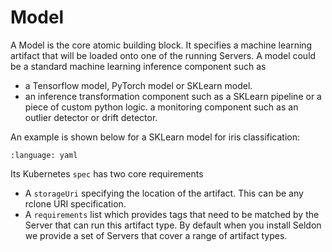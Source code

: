 # Model

A Model is the core atomic building block. It specifies a machine learning artifact that will be loaded onto one of the running Servers. A model could be a standard machine learning inference component such as

 * a Tensorflow model, PyTorch model or SKLearn model.
 * an inference transformation component such as a SKLearn pipeline or a piece of custom python logic.
 a monitoring component such as an outlier detector or drift detector.

An example is shown below for a SKLearn model for iris classification:

```{literalinclude} ../../../../../../samples/models/sklearn-iris-gs.yaml 
:language: yaml
```

Its Kubernetes `spec` has two core requirements

 * A `storageUri` specifying the location of the artifact. This can be any rclone URI specification.
 * A `requirements` list which provides tags that need to be matched by the Server that can run this artifact type. By default when you install Seldon we provide a set of Servers that cover a range of artifact types.


